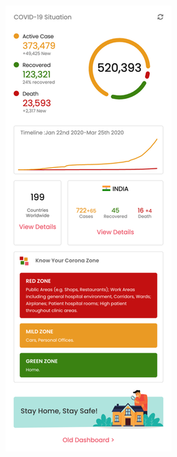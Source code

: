 <p align="center">
  <img src="https://raw.githubusercontent.com/aamin3189/covid/master/assets/screenshots/home.png"/>
</p>
